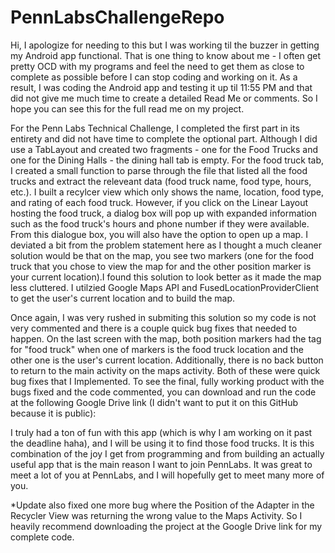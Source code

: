 # PennLabsChallengeRepo

Hi, I apologize for needing to this but I was working til the buzzer in getting my Android app functional. That is one thing to know about me - I often get pretty OCD with my programs and feel the need to get them as close to complete as possible before I can stop coding and working on it. As a result, I was coding the Android app and testing it up til 11:55 PM and that did not give me much time to create a detailed Read Me or comments. So I hope you can see this for the full read me on my project.

For the Penn Labs Technical Challenge, I completed the first part in its entirety and did not have time to complete the optional part. Although I did use a TabLayout and created two fragments - one for the Food Trucks and one for the Dining Halls - the dining hall tab is empty. For the food truck tab, I created a small function to parse through the file that listed all the food trucks and extract the releveant data (food truck name, food type, hours, etc.). I built a recylcer view which only shows the name, location, food type, and rating of each food truck. However, if you click on the Linear Layout hosting the food truck, a dialog box will pop up with expanded information such as the food truck's hours and phone number if they were available. From this dialogue box, you will also have the option to open up a map. I deviated a bit from the problem statement here as I thought a much cleaner solution would be that on the map, you see two markers (one for the food truck that you chose to view the map for and the other position marker is your current location).I found this solution to look better as it made the map less cluttered. I utilzied Google Maps API and FusedLocationProviderClient to get the user's current location and to build the map.  

Once again, I was very rushed in submiting this solution so my code is not very commented and there is a couple quick bug fixes that needed to happen. On the last screen with the map, both position markers had the tag for "food truck" when one of markers is the food truck location and the other one is the user's current location. Additionally, there is no back button to return to the main activity on the maps activity. Both of these were quick bug fixes that I Implemented.  To see the final, fully working product with the bugs fixed and the code commented, you can download and run the code at the following Google Drive link (I didn't want to put it on this GitHub because it is public):



I truly had a ton of fun with this app (which is why I am working on it past the deadline haha), and I will be using it to find those food trucks. It is this combination of the joy I get from programming and from building an actually useful app that is the main reason I want to join PennLabs. It was great to meet a lot of you at PennLabs, and I will hopefully get to meet many more of you.

*Update also fixed one more bug where the Position of the Adapter in the Recycler View was returning the wrong value to the Maps Activity. So I heavily recommend downloading the project at the Google Drive link for my complete code.
